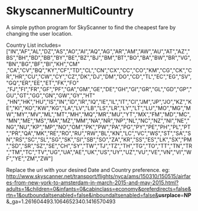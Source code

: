 # SkyscannerMultiCountry
A simple python program for SkyScanner to find the cheapest fare by changing the user location.

Country List includes=
["IN","AF","AL","DZ","AS","AO","AI","AQ","AG","AR","AM","AW","AU","AT","AZ","BS","BH","BD","BB","BY","BE","BZ","BJ","BM","BT","BO","BA","BW","BR","VG","BN","BG","BF","BI","KH","CM"
,"CA","CV","BQ","KY","CF","TD","CL","CN","CX","CC","CO","KM","CG","CK","CR","HR","CU","CW","CY","CZ","DK","DJ","DM","DO","CD","TL","EC","EG","SV","GQ","ER","EE","ET","FK","FO"
,"FJ","FI","FR","GF","PF","GA","GM","GE","DE","GH","GI","GR","GL","GD","GP","GU","GT","GG","GN","GW","GY","HT"
,"HN","HK","HU","IS","IN","ID","IR","IQ","IE","IL","IT","CI","JM","JP","JO","KZ","KE","KI","KO","KW","KG","LA","LV","LB","LS","LR","LY","LT","LU","MO","MG","MW","MY","MV","ML","MT","MH","MQ","MR","MU","YT","MX","FM","MD","MC","MN","ME","MS","MA","MZ","MM","NA","NR","NP","NL","NC","NZ","NI","NE","NG","NU","KP","MP","NO","OM","PK","PW","PA","PG","PY","PE","PH","PL","PT","PR","QA","MK","RE","RO","RU","RW","BL","KN","LC","VC","WS","ST","SA","SN","RS","SC","SL","SG","SK","SI","SB","SO","ZA","KR","SS","ES","LK","SX","PM","SD","SR","SZ","SE","CH","SY","TW","TJ","TZ","TH","TG","TO","TT","TN","TR","TM","TC","TV","UG","UA","AE","UK","US","UY","UZ","VU","VE","VN","VI","WF","YE","ZM","ZW"]

Replace the url with your desired Date and Country preference.
eg:
http://www.skyscanner.net/transport/flights/nyca/ams/150310/150515/airfares-from-new-york-to-amsterdam-in-march-2015-and-may-2015.html?adults=1&children=0&infants=0&cabinclass=economy&preferdirects=false&rtn=1&outboundaltsenabled=false&inboundaltsenabled=false&<b>usrplace</b>=<b>NP</b>&_ga=1.261604493.1064652340.1416570493
